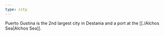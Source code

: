 ```yaml
---
type: city
---
```


Puerto Gustina is the 2nd largest city in Destania and a port at the [[./Alchos Sea|Alchos Sea]].